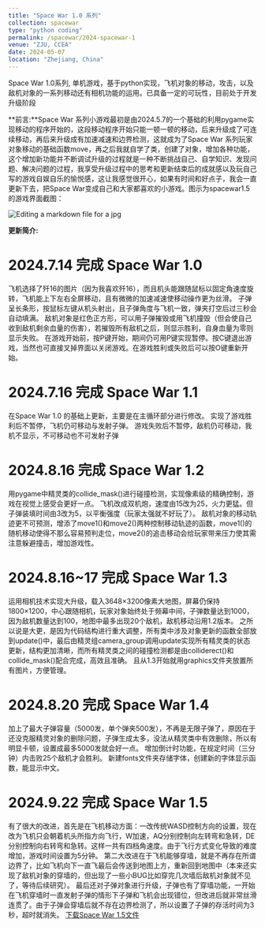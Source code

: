 ```yaml
---
title: "Space War 1.0 系列"
collection: spacewar
type: "python coding"
permalink: /spacewar/2024-spacewar-1
venue: "ZJU, CCEA"
date: 2024-05-07
location: "Zhejiang, China"
---
```


Space War 1.0系列, 单机游戏，基于python实现，飞机对象的移动，攻击，以及敌机对象的一系列移动还有相机功能的运用。已具备一定的可玩性，目前处于开发升级阶段

**前言:**Space War 系列小游戏最初是由2024.5.7的一个基础的利用pygame实现移动的程序开始的，这段移动程序开始只能一顿一顿的移动，后来升级成了可连续移动，再后来升级成有加速减速和边界检测，这就成为了Space War 系列玩家对象移动的基础函数move，再之后我就自学了类，创建了对象，增加各种功能，这个增加新功能并不断调试升级的过程就是一种不断挑战自己、自学知识、发现问题、解决问题的过程，我享受升级过程中的思考和更新结束后的成就感以及玩自己写的游戏自娱自乐的愉悦感，这让我感觉很开心，如果有时间和好点子，我会一直更新下去，把Space War变成自己和大家都喜欢的小游戏。图示为spacewar1.5的游戏界面截图：

![Editing a markdown file for a jpg](/images/spacewar_1_5.jpg)

**更新简介:**

2024.7.14 完成 Space War 1.0
======
飞机选择了歼16的图片（因为我喜欢歼16），而且机头能跟随鼠标以固定角速度旋转，飞机能上下左右全屏移动，且有微微的加速减速使移动操作更为丝滑。
子弹呈长条形，按鼠标左键从机头射出，且子弹角度与飞机一致，弹夹打空后过三秒会自动填满。
敌机对象是红色正方形，可以用子弹摧毁或用飞机撞毁（但会使自己收到敌机剩余血量的伤害），若摧毁所有敌机之后，则显示胜利，自身血量为零则显示失败。
在游戏开始前，按P键开始，期间仍可用P键实现暂停。按C键退出游戏，当然也可直接叉掉界面以关闭游戏。在游戏胜利或失败后可以按O键重新开始。


2024.7.16 完成 Space War 1.1
======
在Space War 1.0 的基础上更新，主要是在主循环部分进行修改。
实现了游戏胜利后不暂停，飞机仍可移动与发射子弹。
游戏失败后不暂停，敌机仍可移动，我机不显示，不可移动也不可发射子弹


2024.8.16 完成 Space War 1.2
======
用pygame中精灵类的collide_mask()进行碰撞检测，实现像素级的精确控制，游戏在视觉上感受会更好一点。
飞机改成双机炮，速度由15改为25，火力更猛。但子弹装填时间由3改为5，以平衡强度（玩家太强就不好玩了）。
敌机对象的移动轨迹更不可预测，增添了move1()和move2()两种控制移动轨迹的函数，move1()的随机移动使得不那么容易预判走位，move2()的追击移动会给玩家带来压力使其需注意躲避撞击，增加游戏性。

2024.8.16~17 完成 Space War 1.3
======
运用相机技术实现大升级，载入3648×3200像素大地图，屏幕仍保持1800×1200，中心跟随相机，玩家对象始终处于频幕中间，子弹数量达到1000，因为敌机数量达到100，地图中最多出现20个敌机，敌机移动沿用1.2版本。
之所以说是大更，是因为代码结构进行重大调整，所有类中涉及对象更新的函数全部放到update()中，最后由精灵组camera_group调用update实现所有精灵类的状态更新，结构更加清晰，而所有精灵类之间的碰撞检测都是由colliderect()和collide_mask()配合完成，高效且准确。
且从1.3开始就用graphics文件夹放置所有图片，方便管理。


2024.8.20 完成 Space War 1.4
======
加上了最大子弹容量（5000发，单个弹夹500发），不再是无限子弹了，原因在于还没克服精灵对象的删除问题，子弹生成太多，没法从精灵类中有效删除，所以有明显卡顿，设置成最多5000发就会好一点。
增加倒计时功能，在规定时间（三分钟）内击败25个敌机才会胜利。
新建fonts文件夹存储字体，创建新的字体显示函数，能显示中文。

2024.9.22 完成 Space War 1.5
======
有了很大的改进，首先是在飞机移动方面：一改传统WASD控制方向的设置，现在改为飞机只会朝着机头所指方向飞行，W加速，AQ分别控制向左转弯和急转，DE分别控制向右转弯和急转。这样一共有四档角速度。由于飞行方式变化导致的难度增加，游戏时间设置为5分钟。
第二大改进在于飞机能够穿墙，就是不再存在所谓边界了，比如飞机向下一直飞最后会传送到地图上方，重新回到地图中（本来还实现了敌机对象的穿墙的，但出现了一些小BUG比如穿完几次墙后敌机对象就不见了，等待后续研究）。
最后还对子弹对象进行升级，子弹也有了穿墙功能，一开始在飞机穿墙时一直发射子弹的情形下子弹和飞机会出现错位，但改进后就非常丝滑连贯了。由于子弹会穿墙后就不存在边界检测了，所以设置了子弹的存活时间为3秒，超时就消失。
[下载Space War 1.5文件](http://xcdcyq.github.io/files/Space_War_1.5.zip)
